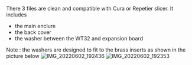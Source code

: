 There 3 files are clean and compatible with Cura or Repetier slicer.
It includes 
- the main enclure 
- the back cover
- the washer between the WT32 and expansion board

Note : the washers are designed to fit to the brass inserts as shown in the picture below
![IMG_20220602_192436](https://user-images.githubusercontent.com/84618082/171989516-ef0642a8-c0dd-4b1f-918b-da1b6b9fda48.jpg)
![IMG_20220602_192353](https://user-images.githubusercontent.com/84618082/171989521-1c040f0b-2970-4d7e-af06-e7555f74970d.jpg)
